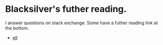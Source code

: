 # Blacksilver's futher reading.

I answer questions on stack exchange. Some have a futher reading link at the bottom.

- [ell](/ell)
